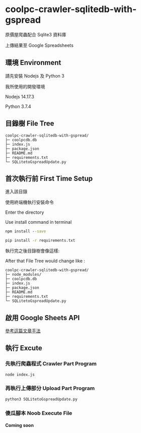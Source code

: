 # coolpc-crawler-sqlitedb-with-gspread

原價屋爬蟲配合 Sqlite3 資料庫

上傳結果至 Google Spreadsheets  

## 環境 Environment

請先安裝 Nodejs 及 Python 3

我所使用的開發環境

Nodejs 14.17.3

Python 3.7.4

## 目錄樹 File Tree

```
coolpc-crawler-sqlitedb-with-gspread/
├─ coolpcdb.db
├─ index.js
├─ package.json
├─ README.md
├─ requirements.txt
└─ SQLitetoGspreadUpdate.py
```

## 首次執行前 First Time Setup

進入該目錄

使用終端機執行安裝命令

Enter the directory

Use install command in terminal 

```cmd
npm install --save
```

```cmd
pip install -r requirements.txt
```

執行完之後目錄樹會像這樣:

After that File Tree would change like :

```
coolpc-crawler-sqlitedb-with-gspread/
├─ node_modules/
├─ coolpcdb.db
├─ index.js
├─ package.json
├─ README.md
├─ requirements.txt
└─ SQLitetoGspreadUpdate.py
```

## 啟用 Google Sheets API
[參考這篇文章手法](https://www.learncodewithmike.com/2021/06/pandas-and-google-sheets.html)

##  執行 Excute

### 先執行爬蟲程式 Crawler Part Program

```cmd 
node index.js
```

### 再執行上傳部分 Upload Part Program

```cmd
python3 SQLitetoGspreadUpdate.py
```

### 傻瓜腳本 Noob Execute File 
#### Coming soon